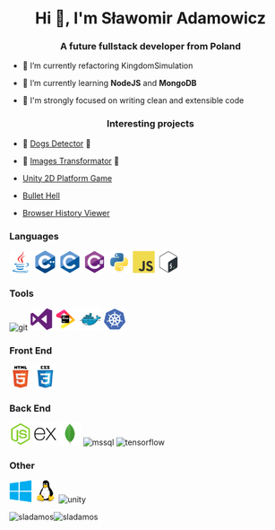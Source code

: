 <h1 align="center">Hi 👋, I'm Sławomir Adamowicz</h1>
<h3 align="center">A future fullstack developer from Poland</h3>

- 🔭 I’m currently refactoring KingdomSimulation

- 🌱 I’m currently learning **NodeJS** and **MongoDB**

- 💪 I'm strongly focused on writing clean and extensible code

<h3 align="center">Interesting projects</h3>

- 🌟 [Dogs Detector](https://github.com/Sladamos/DogsDetector) 🌟

- 🌟 [Images Transformator](https://github.com/Sladamos/ImagesTransformator) 🌟

- [Unity 2D Platform Game](https://github.com/Sladamos/Unity2DPlatformGame)

- [Bullet Hell](https://github.com/Sladamos/BulletHell)

- [Browser History Viewer](https://github.com/Sladamos/BrowserHistoryViewer)


<h3 align="left">Languages</h3>
<p align="left">
<img src="https://raw.githubusercontent.com/devicons/devicon/master/icons/java/java-original.svg" alt="java" width="40" height="40"/>
<img src="https://raw.githubusercontent.com/devicons/devicon/master/icons/cplusplus/cplusplus-original.svg" alt="cplusplus" width="40" height="40"/> 
<img src="https://raw.githubusercontent.com/devicons/devicon/master/icons/c/c-original.svg" alt="c" width="40" height="40"/> 
<img src="https://raw.githubusercontent.com/devicons/devicon/master/icons/csharp/csharp-original.svg" alt="csharp" width="40" height="40"/>
<img src="https://raw.githubusercontent.com/devicons/devicon/master/icons/python/python-original.svg" alt="python" width="40" height="40"/>
<img src="https://raw.githubusercontent.com/devicons/devicon/master/icons/javascript/javascript-original.svg" alt="javascript" width="40" height="40"/>
<img src="https://raw.githubusercontent.com/devicons/devicon/master/icons/bash/bash-original.svg" alt="bash" width="40" height="40"/>
</p>

<h3 align="left">Tools</h3>
<p align="left">
<img src="https://www.vectorlogo.zone/logos/git-scm/git-scm-icon.svg" alt="git" width="40" height="40"/>
<img src="https://raw.githubusercontent.com/devicons/devicon/master/icons/visualstudio/visualstudio-plain.svg" alt="visual" width="40" height="40"/>
<img src="https://raw.githubusercontent.com/devicons/devicon/master/icons/jetbrains/jetbrains-original.svg" alt="jetbrains" width="40" height="40"/>
<img src="https://raw.githubusercontent.com/devicons/devicon/master/icons/docker/docker-original.svg" alt="docker" width="40" height="40"/>
<img src="https://raw.githubusercontent.com/devicons/devicon/master/icons/kubernetes/kubernetes-plain.svg" alt="kubernetes" width="40" height="40"/>
</p>

<h3 align="left">Front End</h3>
<p align="left">
<img src="https://raw.githubusercontent.com/devicons/devicon/master/icons/html5/html5-original-wordmark.svg" alt="html5" width="40" height="40"/>
<img src="https://raw.githubusercontent.com/devicons/devicon/master/icons/css3/css3-original-wordmark.svg" alt="css3" width="40" height="40"/>
</p>

<h3 align="left">Back End</h3>
<p align="left">
<img src="https://raw.githubusercontent.com/devicons/devicon/master/icons/nodejs/nodejs-original.svg" alt="nodeJS" width="40" height="40"/>
<img src="https://raw.githubusercontent.com/devicons/devicon/master/icons/express/express-original.svg" alt="express.js" width="40" height="40"/>
<img src="https://raw.githubusercontent.com/devicons/devicon/master/icons/mongodb/mongodb-original.svg" alt="mongodb" width="40" height="40"/>
<img src="https://www.svgrepo.com/show/303229/microsoft-sql-server-logo.svg" alt="mssql" width="40" height="40"/>
<!--<img src="https://www.vectorlogo.zone/logos/springio/springio-icon.svg" alt="spring" width="40" height="40"/> -->
<img src="https://www.vectorlogo.zone/logos/tensorflow/tensorflow-icon.svg" alt="tensorflow" width="40" height="40"/>
</p>

<h3 align="left">Other</h3>
<p align="left"> 
<img src="https://raw.githubusercontent.com/devicons/devicon/master/icons/windows8/windows8-original.svg" alt="windows" width="40" height="40"/> 
<img src="https://raw.githubusercontent.com/devicons/devicon/master/icons/linux/linux-original.svg" alt="linux" width="40" height="40"/> 
<img src="https://www.vectorlogo.zone/logos/unity3d/unity3d-icon.svg" alt="unity" width="40" height="40"/>
</p>

<p><img align="left" src="https://github-readme-stats.vercel.app/api/top-langs?username=sladamos&show_icons=true&locale=en&layout=compact&theme=tokyonight&hide=Dockerfile,Roff,Purebasic" alt="sladamos" /></p>

<p><img align="left" src="https://github-readme-stats.vercel.app/api?username=sladamos&show_icons=true&locale=en&count_private=true&theme=tokyonight&include_all_commits=true" alt="sladamos" /></p>
